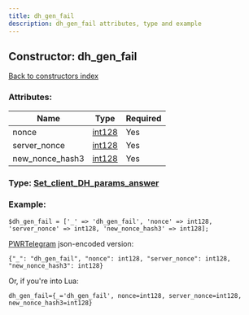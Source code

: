 ```yaml
---
title: dh_gen_fail
description: dh_gen_fail attributes, type and example
---
```

## Constructor: dh\_gen\_fail  
[Back to constructors index](index.md)



### Attributes:

| Name     |    Type       | Required |
|----------|---------------|----------|
|nonce|[int128](../types/int128.md) | Yes|
|server\_nonce|[int128](../types/int128.md) | Yes|
|new\_nonce\_hash3|[int128](../types/int128.md) | Yes|



### Type: [Set\_client\_DH\_params\_answer](../types/Set_client_DH_params_answer.md)


### Example:

```
$dh_gen_fail = ['_' => 'dh_gen_fail', 'nonce' => int128, 'server_nonce' => int128, 'new_nonce_hash3' => int128];
```  

[PWRTelegram](https://pwrtelegram.xyz) json-encoded version:

```
{"_": "dh_gen_fail", "nonce": int128, "server_nonce": int128, "new_nonce_hash3": int128}
```


Or, if you're into Lua:  


```
dh_gen_fail={_='dh_gen_fail', nonce=int128, server_nonce=int128, new_nonce_hash3=int128}

```


